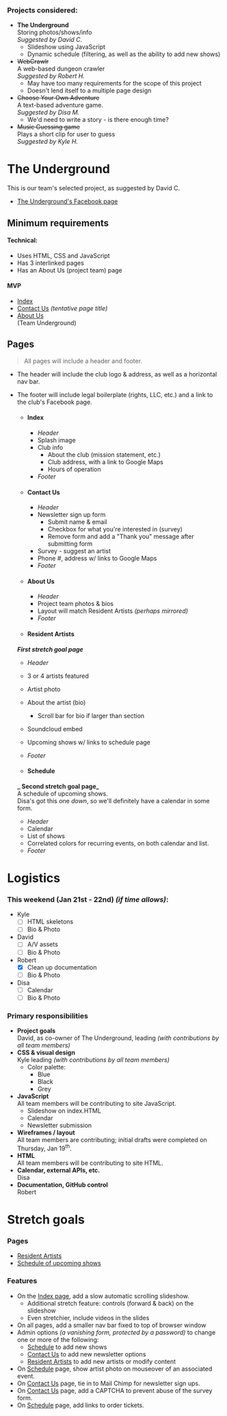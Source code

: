 ### Projects considered:
- **The Underground**  
Storing photos/shows/info  
 _Suggested by David C._  
  - Slideshow using JavaScript
  - Dynamic schedule (filtering, as well as the ability to add new shows)
- ~~WebCrawlr~~  
A web-based dungeon crawler    
_Suggested by Robert H._
  - May have too many requirements for the scope of this project
  - Doesn't lend itself to a multiple page design
- ~~Choose Your Own Adventure~~  
A text-based adventure game.  
_Suggested by Disa M._  
  - We'd need to write a story - is there enough time?
- ~~Music Guessing game~~  
Plays a short clip for user to guess  
_Suggested by Kyle H._

# **The Underground**  
This is our team's selected project, as suggested by David C.  
- [The Underground's Facebook page](https://www.facebook.com/TheUnderground122/)

## Minimum requirements
#### Technical:
  - Uses HTML, CSS and JavaScript
  - Has 3 interlinked pages
  - Has an About Us (project team) page

#### MVP
  - [Index](#index)
  - [Contact Us](#contact-us) _(tentative page title)_
  - [About Us](#about-us)  
  (Team Underground)

## Pages
> All pages will include a header and footer.  
* The header will include the club logo & address, as well as a horizontal nav bar.  
* The footer will include legal boilerplate (rights, LLC, etc.) and a link to the club's Facebook page.

  - #### Index
    - _Header_
    - Splash image
    - Club info
      - About the club (mission statement, etc.)
      - Club address, with a link to Google Maps
      - Hours of operation
    - _Footer_

  - #### Contact Us
    - _Header_
    - Newsletter sign up form
      - Submit name & email
      - Checkbox for what you're interested in (survey)
      - Remove form and add a "Thank you" message after submitting form
    - Survey - suggest an artist
    - Phone #, address w/ links to Google Maps
    - _Footer_

  - #### About Us
    - _Header_
    - Project team photos & bios
    - Layout will match Resident Artists _(perhaps mirrored)_
    - _Footer_

  - #### Resident Artists  
  **_First stretch goal page_**  
    - _Header_
    - 3 or 4 artists featured
    - Artist photo
    - About the artist (bio)
      - Scroll bar for bio if larger than section
    - Soundcloud embed
    - Upcoming shows w/ links to schedule page
    - _Footer_  

  - #### Schedule  
  **_ Second stretch goal page_**  
  A schedule of upcoming shows.  
  Disa's got this one _down_, so we'll definitely have a calendar in some form.
    - _Header_
    - Calendar
    - List of shows
    - Correlated colors for recurring events, on both calendar and list.
    - _Footer_

# Logistics

### This weekend (Jan 21st - 22nd) _(if time allows)_:
- Kyle
  - [ ] HTML skeletons
  - [ ] Bio & Photo
- David
  - [ ] A/V assets
  - [ ] Bio & Photo
- Robert
  - [x] Clean up documentation
  - [ ] Bio & Photo
- Disa
  - [ ] Calendar
  - [ ] Bio & Photo

### Primary responsibilities
- **Project goals**  
David, as co-owner of The Underground, leading _(with contributions by all team members)_
- **CSS & visual design**  
Kyle leading _(with contributions by all team members)_  
  * Color palette:
    - Blue
    - Black
    - Grey
- **JavaScript**  
All team members will be contributing to site JavaScript.
  - Slideshow on index.HTML
  - Calendar
  - Newsletter submission
- **Wireframes / layout**  
All team members are contributing; initial drafts were completed on Thursday, Jan 19<sup>th</sup>.
- **HTML**  
All team members will be contributing to site HTML.
- **Calendar, external APIs, etc.**  
Disa
- **Documentation, GitHub control**  
Robert

# Stretch goals
### Pages
  - [Resident Artists](#resident-artists)
  - [Schedule of upcoming shows](#schedule)

### Features
- On the [Index page](#index), add a slow automatic scrolling slideshow.
  - Additional stretch feature: controls (forward & back) on the slideshow
  - Even stretchier, include videos in the slides
- On all pages, add a smaller nav bar fixed to top of browser window
- Admin options _(a vanishing form, protected by a password)_ to change one or more of the following:
  - [Schedule](#schedule) to add new shows
  - [Contact Us](#contact-us) to add new newsletter options
  - [Resident Artists](#resident-artists) to add new artists or modify content  
- On [Schedule](#schedule) page, show artist photo on mouseover of an associated event.
- On [Contact Us](#contact-us) page, tie in to Mail Chimp for newsletter sign ups.
- On [Contact Us](#contact-us) page, add a CAPTCHA to prevent abuse of the survey form.
- On [Schedule](#schedule) page, add links to order tickets.
